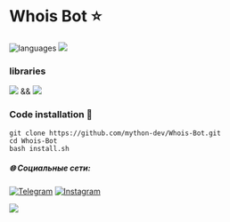 # Whois Bot ⭐️

![languages](https://img.shields.io/badge/Python-3-blue)
![](https://img.shields.io/github/last-commit/mython-dev/Whois-Bot.git)

### libraries

![](https://img.shields.io/badge/TeleBot-blue) && ![](https://img.shields.io/badge/2ip-blue)

### Code installation 📝

```
git clone https://github.com/mython-dev/Whois-Bot.git
cd Whois-Bot
bash install.sh
```


##### 🌐 Социальные сети:

[![Telegram](https://img.shields.io/badge/-Telegram-090909?style=for-the-badge&logo=telegram&logoColor=27A0D9)](https://t.me/myth_dev)
[![Instagram](https://img.shields.io/badge/-Instagram-090909?style=for-the-badge&logo=instagram&logoColor=B4068E)](https://www.instagram.com/mython_dev/)

<a href="https://mython.uz/" target="_blank">
   <img src="https://img.shields.io/badge/-mython.uz-black?logo=dialogflow&style=for-the-badge">
</a>
<a href="m
